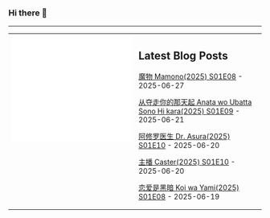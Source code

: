 ### Hi there 👋

<!--
**etng/etng** is a ✨ _special_ ✨ repository because its `README.md` (this file) appears on your GitHub profile.

Here are some ideas to get you started:

- 🔭 I’m currently working on ...
- 🌱 I’m currently learning ...
- 👯 I’m looking to collaborate on ...
- 🤔 I’m looking for help with ...
- 💬 Ask me about ...
- 📫 How to reach me: ...
- 😄 Pronouns: ...
- ⚡ Fun fact: ...
-->


---

<table>
<tr>
<td valign="top" width="50%">
<img src="metrics.svg" alt="Metric" />
</td>
<td valign="top" width="50%">

## Latest Blog Posts
<!-- blog start -->
[魔物 Mamono(2025) S01E08](http://www.fanxinzhui.com/rr/2620#S01E08) - 2025-06-27

[从夺走你的那天起 Anata wo Ubatta Sono Hi kara(2025) S01E09](http://www.fanxinzhui.com/rr/2623#S01E09) - 2025-06-21

[阿修罗医生 Dr. Asura(2025) S01E10](http://www.fanxinzhui.com/rr/2619#S01E10) - 2025-06-20

[主播 Caster(2025) S01E10](http://www.fanxinzhui.com/rr/2618#S01E10) - 2025-06-20

[恋爱是黑暗 Koi wa Yami(2025) S01E08](http://www.fanxinzhui.com/rr/2622#S01E08) - 2025-06-19
<!-- blog end -->

</td></tr></table>

